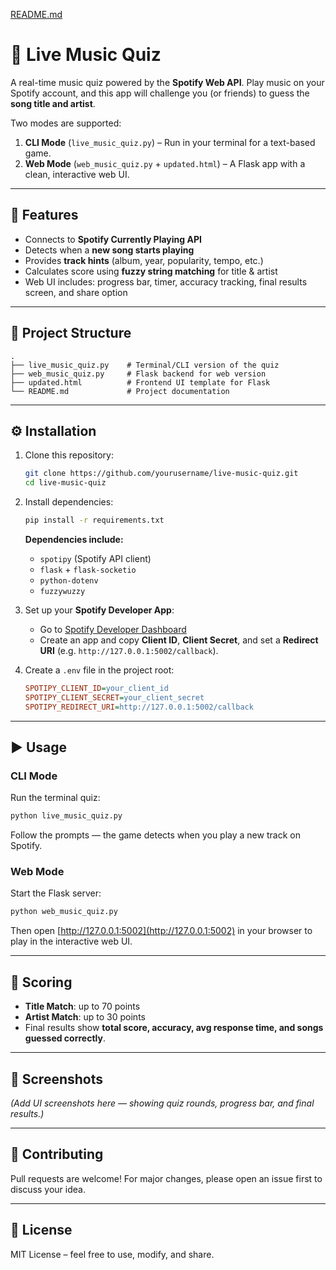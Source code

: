 [README.md](https://github.com/user-attachments/files/22029590/README.md)
# 🎵 Live Music Quiz  

A real-time music quiz powered by the **Spotify Web API**. Play music on your Spotify account, and this app will challenge you (or friends) to guess the **song title and artist**.  

Two modes are supported:  

1. **CLI Mode** (`live_music_quiz.py`) – Run in your terminal for a text-based game.  
2. **Web Mode** (`web_music_quiz.py` + `updated.html`) – A Flask app with a clean, interactive web UI.  

---

## 🚀 Features  

- Connects to **Spotify Currently Playing API**  
- Detects when a **new song starts playing**  
- Provides **track hints** (album, year, popularity, tempo, etc.)  
- Calculates score using **fuzzy string matching** for title & artist  
- Web UI includes: progress bar, timer, accuracy tracking, final results screen, and share option  

---

## 📂 Project Structure  

```
.
├── live_music_quiz.py    # Terminal/CLI version of the quiz
├── web_music_quiz.py     # Flask backend for web version
├── updated.html          # Frontend UI template for Flask
└── README.md             # Project documentation
```  

---

## ⚙️ Installation  

1. Clone this repository:  
   ```bash
   git clone https://github.com/yourusername/live-music-quiz.git
   cd live-music-quiz
   ```  

2. Install dependencies:  
   ```bash
   pip install -r requirements.txt
   ```  

   **Dependencies include:**  
   - `spotipy` (Spotify API client)  
   - `flask` + `flask-socketio`  
   - `python-dotenv`  
   - `fuzzywuzzy`  

3. Set up your **Spotify Developer App**:  
   - Go to [Spotify Developer Dashboard](https://developer.spotify.com/dashboard/applications)  
   - Create an app and copy **Client ID**, **Client Secret**, and set a **Redirect URI** (e.g. `http://127.0.0.1:5002/callback`).  

4. Create a `.env` file in the project root:  
   ```ini
   SPOTIPY_CLIENT_ID=your_client_id
   SPOTIPY_CLIENT_SECRET=your_client_secret
   SPOTIPY_REDIRECT_URI=http://127.0.0.1:5002/callback
   ```  

---

## ▶️ Usage  

### **CLI Mode**  
Run the terminal quiz:  
```bash
python live_music_quiz.py
```  
Follow the prompts — the game detects when you play a new track on Spotify.  

### **Web Mode**  
Start the Flask server:  
```bash
python web_music_quiz.py
```  

Then open [http://127.0.0.1:5002](http://127.0.0.1:5002) in your browser to play in the interactive web UI.  

---

## 🎯 Scoring  

- **Title Match**: up to 70 points  
- **Artist Match**: up to 30 points  
- Final results show **total score, accuracy, avg response time, and songs guessed correctly**.  

---

## 📸 Screenshots  

*(Add UI screenshots here — showing quiz rounds, progress bar, and final results.)*  

---

## 🤝 Contributing  

Pull requests are welcome! For major changes, please open an issue first to discuss your idea.  

---

## 📜 License  

MIT License – feel free to use, modify, and share.  

